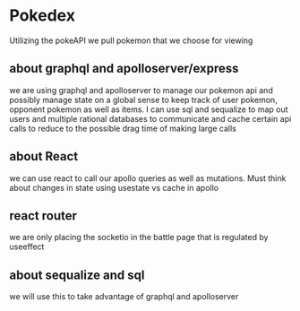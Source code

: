 # Pokedex
Utilizing the pokeAPI we pull pokemon that we choose for viewing

## about graphql and apolloserver/express
we are using graphql and apolloserver to manage our pokemon api and possibly manage state on a global sense to keep track of user pokemon, opponent pokemon as well as items. I can use sql and sequalize to map out users and multiple rational databases to communicate and cache certain api calls to reduce to the possible drag time of making large calls

## about React
we can use react to call our apollo queries as well as mutations. Must think about changes in state using usestate vs cache in apollo

## react router
we are only placing the socketio in the battle page that is regulated by useeffect

## about sequalize and sql
we will use this to take advantage of graphql and apolloserver